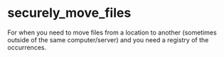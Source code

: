 # securely_move_files
For when you need to move files from a location to another (sometimes outside of the same computer/server) and you need a registry of the occurrences.
